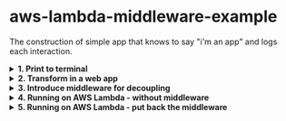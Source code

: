 # aws-lambda-middleware-example

The construction of simple app that knows to say "i'm an app" and logs each interaction.

<details>
  <summary><b>1. Print to terminal</b></summary>
  We have a small app that print "i'm a app" to terminal.

```go
package main

import "fmt"

func handler() {
	fmt.Println("i'm a cli app")
}

func main() {
	fmt.Println("app started")
	handler()
}

//=================================
// > go run main.go
// started
// i'm a app
//=================================
```
</details>

<details>
  <summary><b>2. Transform in a web app</b></summary>
  The app is running and does the job, now we want to transform it into a web app.
In web apps we usually log the requests, so a new func is introduced.

```go
package main

import (
	"fmt"
	"log"
	"net/http"
)

// the extra set of instructions
// things to be done before running the business logic
func logging(r *http.Request) {
	log.Printf("remote_addr: %s", r.RemoteAddr)
}

// the business logic
// we could imagine here is defined the codebase core capability
func handler(w http.ResponseWriter, r *http.Request) {
	logging(r)
	fmt.Fprintf(w, "i'm a web app")
}

func main() {
	http.HandleFunc("/", handler)

	if err := http.ListenAndServe(":8080", nil); err != nil {
		log.Fatal(err)
	}
}

// start the web server
//=================================
// > go run main.go
// 2021/02/24 15:16:14 remote_addr: 127.0.0.1:47834
//=================================

// call it 
//=================================
// > curl http://localhost:8080
// i'm an web app%
//=================================
```
</details>

<details>
  <summary><b>3. Introduce middleware for decoupling</b></summary>
  We know that the web ap does its job, but we want more than that: decoupled code.
This will translate in transforming the `logging` func in a middleware.

```go
package main

import (
	"fmt"
	"log"
	"net/http"
)

// the extra set of instructions
// things to be done before running the business logic
func logging(next http.HandlerFunc) http.HandlerFunc {
	return func(w http.ResponseWriter, r *http.Request) {
		log.Printf("remote_addr: %s", r.RemoteAddr)
		next.ServeHTTP(w, r)
	}
}

// the business logic
// we could imagine here is defined the codebase core capability
func handler(w http.ResponseWriter, r *http.Request) {
	fmt.Fprintf(w, "i'm a web app")
}

func main() {
	http.HandleFunc("/", logging(handler))

	if err := http.ListenAndServe(":8080", nil); err != nil {
		log.Fatal(err)
	}
}

// start the web server
//=================================
// > go run main.go
// 2021/02/24 15:16:15 remote_addr: 127.0.0.1:47835
//=================================
// call it 
//=================================
// > curl http://localhost:8080
// i'm an web app%
//=================================
```

Same output, transforming `logging` func in a middleware works like a charm.

 
</details>

<details>
  <summary><b>4. Running on AWS Lambda - without middleware</b></summary>
  Now is time for production. It is a small and straightforward web app, so we take the decision to hosted via AWS Lambda.

First we will setup the stage for running on AWS Lambda the business logic.

```go
package main

import (
	"context"
	"github.com/aws/aws-lambda-go/events"
	"github.com/aws/aws-lambda-go/lambda"
)

// the business logic
// we could imagine here is defined the codebase core capability
func handle(ctx context.Context, request events.APIGatewayProxyRequest) (events.APIGatewayProxyResponse, error) {
	return events.APIGatewayProxyResponse{
		Body:       "i'm an app",
		StatusCode: 200,
		Headers: map[string] string {
			"Content-Type":   "application/json",
		},
	}, nil
}

func main() {
	lambda.Start(handle)
}
```
For deploying and testing follow the AWS official [docs](https://docs.aws.amazon.com/lambda/latest/dg/lambda-golang.html).
</details>

<details>
  <summary><b>5. Running on AWS Lambda - put back the middleware</b></summary>
  Put back the `logging` func adapted for AWS Lambda:

  ```go
package main

import (
	"context"
	"github.com/aws/aws-lambda-go/events"
	"github.com/aws/aws-lambda-go/lambda"
	"log"
)

type handlerFunc func(context.Context, events.APIGatewayProxyRequest) (events.APIGatewayProxyResponse, error)

// the extra set of instructions
// things to be done before running the business logic
func logging(f handlerFunc) handlerFunc {
	return func(ctx context.Context, r events.APIGatewayProxyRequest) (events.APIGatewayProxyResponse, error) {
		response, err := f(ctx, r)
		log.Printf("remote_addr: %s", r.RequestContext.Identity.SourceIP)
		return response, err
	}
}

// the business logic
// we could imagine here is defined the codebase core capability
func handle(ctx context.Context, request events.APIGatewayProxyRequest) (events.APIGatewayProxyResponse, error) {
	return events.APIGatewayProxyResponse{
		Body:       "i'm an app",
		StatusCode: 200,
		Headers: map[string] string {
			"Content-Type":   "application/json",
		},
	}, nil
}

func main() {
	lambda.Start(logging(handle) )
}
```

</details>
